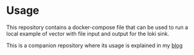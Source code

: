# Usage

This repository contains a docker-compose file that can be used to run a local example of vector with file input and output for the loki sink.

This is a companion repository where its usage is explained in my [blog](https://ilhicas.com/2023-01-29-Using-vector-to-centralize-logs-in-loki.html)

